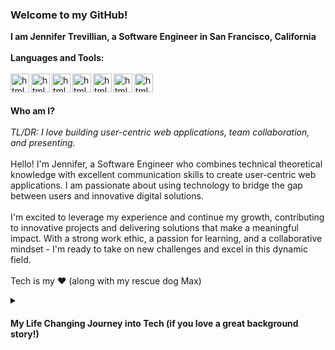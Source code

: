 ### Welcome to my GitHub!
**I am Jennifer Trevillian, a Software Engineer in San Francisco, California** 
\
\
**Languages and Tools:**
\
\
<img align="left" alt="html" width="30px" style="padding-right-10px;" src="https://cdn.jsdelivr.net/gh/devicons/devicon/icons/html5/html5-original.svg" />
<img align="left" alt="html" width="30px" style="padding-right-10px;" src="https://cdn.jsdelivr.net/gh/devicons/devicon/icons/css3/css3-original.svg" />
<img align="left" alt="html" width="30px" style="padding-right-10px;" src="https://cdn.jsdelivr.net/gh/devicons/devicon/icons/javascript/javascript-original.svg" />
<img align="left" alt="html" width="30px" style="padding-right-10px;" src="https://cdn.jsdelivr.net/gh/devicons/devicon/icons/react/react-original.svg" />
<img align="left" alt="html" width="30px" style="padding-right-10px;" src="https://cdn.jsdelivr.net/gh/devicons/devicon/icons/jest/jest-plain.svg" />
<img align="left" alt="html" width="30px" style="padding-right-10px;" src="https://cdn.jsdelivr.net/gh/devicons/devicon/icons/github/github-original.svg" />
<img align="left" alt="html" width="30px" style="padding-right-10px;" src="https://cdn.jsdelivr.net/gh/devicons/devicon/icons/canva/canva-original.svg" />
\
\
\
**Who am I?**
\
\
*TL/DR: I love building user-centric web applications, team collaboration, and presenting.* 
\
\
Hello! I'm Jennifer, a Software Engineer who combines technical theoretical knowledge with excellent communication skills 
to create user-centric web applications. I am passionate about using technology to bridge the gap between users 
and innovative digital solutions.    
\
I'm excited to leverage my experience and continue my growth, contributing to innovative projects and delivering solutions 
that make a meaningful impact. With a strong work ethic, a passion for learning, and a collaborative mindset - 
I'm ready to take on new challenges and excel in this dynamic field.
\
\
Tech is my ❤️  (along with my rescue dog Max) 
<details>
  <summary><h4>My Life Changing Journey into Tech  (if you love a great background story!)</h4></summary>
  I was a Registered Dental Assistant who worked my way up through every role in the dental office to General Manager. 
  
  I was responsible for multiple locations for an oral surgery practice. I also owned and operated my own incorporated small business. 
  
  
  During the pandemic I decided to take a leap of faith and bet on myself. While I loved dentristry (I still do) I also love
  bulding things, breaking them, and rebuilding them to understand how it works. Data was something I leveraged in my Dental roles 
  so I decided to explore Data by completing the Google Data Analytics Professional Certification. After, I joined Codecademy
  to learn SQL and Python. I moved on to HTML and that is when I learned I was one of the chosen few for the Apprenticeship Pathway Program 
  partnership with Anita B and Intuit. 
  
  The apprenticeship was split into two parts: the learning phase and the apprenticeship phase. In the first half, the learning phase, 
  I worked hard to earn my full stack Tech Degree (Javascript, Node, React, Express, SQL) from Treehouse. For the apprenticeship phase 
  I was thrilled to be placed on Prediction Service Team (AI/ML) as a Front End Engineer. Through this experience I learned best practices 
  during sprints while honing my skills in software development, testing, and end of sprint code review presentations/demonstrations. 
  This reinforced the importance of teamwork, effective communication, and adaptability in a fast-paced development environment. 
  Within my short time with Intuit, I earned two awards: Customer Obsession and Courage. 
   
  I love creating user centric web applications, knowing I am helping others. I enjoy design - not merely for asthetics but for the intentional 
  functionality written into the code working hard behind the scenes. I continue self-guided learning every day - reinforcing and strengthening my skills.
  I can best be described as a naturally curious person who asks questions and likes to explore the things I want to master.
  
  When I look back at who I was a year ago when I first started to who I am today? 
  
  I have come a long way.
  
  I am so excited for where my tech journey leads next! 
  
